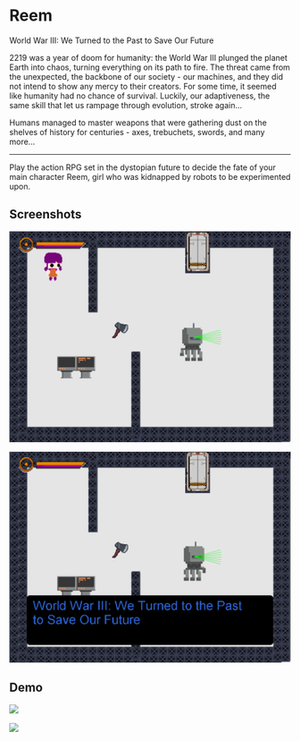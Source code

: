 # Reem
World War III: We Turned to the Past to Save Our Future

2219 was a year of doom for humanity: the World War III plunged the planet Earth into chaos, turning everything on its path to fire. The threat came from the unexpected, the backbone of our society - our machines, and they did not intend to show any mercy to their creators. For some time, it seemed like humanity had no chance of survival. Luckily, our adaptiveness, the same skill that let us rampage through evolution, stroke again…


Humans managed to master weapons that were gathering dust on the shelves of history for centuries - axes, trebuchets, swords, and many more…

---

Play the action RPG set in the dystopian future to decide the fate of your main character Reem, girl who was kidnapped by robots to be experimented upon.

## Screenshots

![](docs/static/screenshot1.png)

![](docs/static/screenshot2.png)

## Demo
![](docs/static/demo1.gif)

![](docs/static/demo2.gif)
